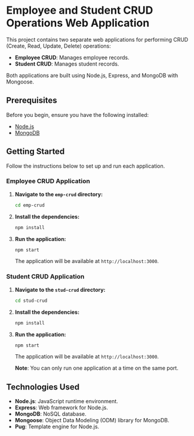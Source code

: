 
# Employee and Student CRUD Operations Web Application

This project contains two separate web applications for performing CRUD (Create, Read, Update, Delete) operations:

-   **Employee CRUD**: Manages employee records.
-   **Student CRUD**: Manages student records.

Both applications are built using Node.js, Express, and MongoDB with Mongoose.

## Prerequisites

Before you begin, ensure you have the following installed:

-   [Node.js](https://nodejs.org/)
-   [MongoDB](https://www.mongodb.com/try/download/community)

## Getting Started

Follow the instructions below to set up and run each application.

### Employee CRUD Application

1.  **Navigate to the `emp-crud` directory:**

    ```bash
    cd emp-crud
    ```

2.  **Install the dependencies:**

    ```bash
    npm install
    ```

3.  **Run the application:**

    ```bash
    npm start
    ```

    The application will be available at `http://localhost:3000`.

### Student CRUD Application

1.  **Navigate to the `stud-crud` directory:**

    ```bash
    cd stud-crud
    ```

2.  **Install the dependencies:**

    ```bash
    npm install
    ```

3.  **Run the application:**

    ```bash
    npm start
    ```

    The application will be available at `http://localhost:3000`.

    **Note**: You can only run one application at a time on the same port.

## Technologies Used

-   **Node.js**: JavaScript runtime environment.
-   **Express**: Web framework for Node.js.
-   **MongoDB**: NoSQL database.
-   **Mongoose**: Object Data Modeling (ODM) library for MongoDB.
-   **Pug**: Template engine for Node.js.
